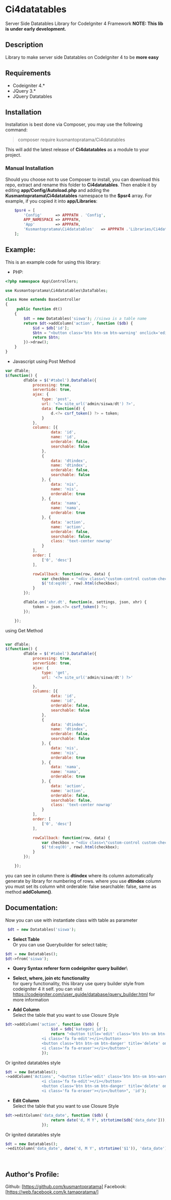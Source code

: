 # Ci4datatables

Server Side Datatables Library for CodeIgniter 4 Framework
**NOTE: This lib is under early development.**

## Description

Library to make server side Datatables on CodeIgniter 4 to be **more easy**

## Requirements

- Codeigniter 4.\*
- JQuery 3.\*
- JQuery Datatables

## Installation

Installation is best done via Composer, you may use the following command:

> composer require kusmantopratama/Ci4datatables

This will add the latest release of **Ci4datatables** as a module to your project.

### Manual Installation

Should you choose not to use Composer to install, you can download this repo, extract and rename this folder to **Ci4datatables**.
Then enable it by editing **app/Config/Autoload.php** and adding the **Kusmantopratama\Ci4datatables**
namespace to the **$psr4** array. For example, if you copied it into **app/Libraries**:

```php
    $psr4 = [
        'Config'      => APPPATH . 'Config',
        APP_NAMESPACE => APPPATH,
        'App'         => APPPATH,
        'Kusmantopratama\Ci4datatables'   => APPPATH .'Libraries/Ci4datatables/src',
    ];
```

## Example:

This is an example code for using this library:

- PHP:

```php
<?php namespace App\Controllers;

use Kusmantopratama\Ci4datatables\DataTables;

class Home extends BaseController
{
	 public function dt()
    {
        $dt = new Datatables('siswa'); //siswa is a table name
        return $dt->addColumn('action', function ($db) {
            $id = $db['id'];
            $btn = "<button class='btn btn-sm btn-warning' onclick='edit(\"$id\")' title='edit'><i class='fa fa-edit'></i></button> <button class='btn btn-sm btn-danger' onclick='del(\"$id\")' title='delete'><i class='fa fa-eraser'></i></button>";
            return $btn;
        })->draw();
    }
}
```

- Javascript
  using Post Method

```javascript using Post Method
var dTable;
$(function() {
        dTable = $('#tabel').DataTable({
            processing: true,
            serverSide: true,
            ajax: {
                type: 'post',
                url: '<?= site_url('admin/siswa/dt') ?>',
                data: function(d) {
                    d.<?= csrf_token() ?> = token;
                }
            },
            columns: [{
                    data: 'id',
                    name: 'id',
                    orderable: false,
                    searchable: false
                },
                {
                    data: 'dtindex',
                    name: 'dtindex',
                    orderable: false,
                    searchable: false
                }, {
                    data: 'nis',
                    name: 'nis',
                    orderable: true
                }, {
                    data: 'nama',
                    name: 'nama',
                    orderable: true
                }, {
                    data: 'action',
                    name: 'action',
                    orderable: false,
                    searchable: false,
                    class: 'text-center nowrap'
                }
            ],
            order: [
                ['0', 'desc']
            ],

            rowCallback: function(row, data) {
                var checkbox = "<div class=\"custom-control custom-checkbox\"><input class=\"custom-control-input cb-child\" name=\"multiple\" type=\"checkbox\" id=\"checkid" + data.id + "\" value=\"" + data.id + "\"><label class=\"custom-control-label\" for=\"checkid" + data.id + "\">&nbsp;</label></div>";
                $('td:eq(0)', row).html(checkbox);
            }
        });

        dTable.on('xhr.dt', function(e, settings, json, xhr) {
            token = json.<?= csrf_token() ?>;
        });

    });
```
using Get Method

```javascript using Get Method

var dTable;
$(function() {
        dTable = $('#tabel').DataTable({
            processing: true,
            serverSide: true,
            ajax: {
                type: 'get',
                url: '<?= site_url('admin/siswa/dt') ?>'

            },
            columns: [{
                    data: 'id',
                    name: 'id',
                    orderable: false,
                    searchable: false
                },
                {
                    data: 'dtindex',
                    name: 'dtindex',
                    orderable: false,
                    searchable: false
                }, {
                    data: 'nis',
                    name: 'nis',
                    orderable: true
                }, {
                    data: 'nama',
                    name: 'nama',
                    orderable: true
                }, {
                    data: 'action',
                    name: 'action',
                    orderable: false,
                    searchable: false,
                    class: 'text-center nowrap'
                }
            ],
            order: [
                ['0', 'desc']
            ],

            rowCallback: function(row, data) {
                var checkbox = "<div class=\"custom-control custom-checkbox\"><input class=\"custom-control-input cb-child\" name=\"multiple\" type=\"checkbox\" id=\"checkid" + data.id + "\" value=\"" + data.id + "\"><label class=\"custom-control-label\" for=\"checkid" + data.id + "\">&nbsp;</label></div>";
                $('td:eq(0)', row).html(checkbox);
            }
        });

    });
```

you can see in column there is  **dtindex** where its column automatically generate by library for numbering of rows. where you use **dtindex** column you must set its column whit orderable: false searchable: false, same as method **addColumn()**.

## Documentation:

Now you can use with instantiate class with table as parameter

```php
 $dt = new Datatables('siswa');
```

- **Select Table**\
  Or you can use Querybuilder for select table;

```php
$dt = new Datatables();
$dt->from('siswa');
```

- **Query Syntax referer form codeigniter query builder**\
- **Select, where, join etc functionality**\
  for query functionality, this library use query builder style from codeigniter 4 it self. you can visit https://codeigniter.com/user_guide/database/query_builder.html
  for more information

- **Add Column**\
  Select the table that you want to use
  Closure Style

```php
$dt->addColumn('action', function ($db) {
                    $id = $db['kategori_id'];
                    return "<button title='edit' class='btn btn-sm btn-warning' onclick='edit(\"$id\")'>
                <i class='fa fa-edit'></i></button>
                <button class='btn btn-sm btn-danger' title='delete' onclick='del(\"$id\")'>
                <i class='fa fa-eraser'></i></button>";
                });
```

Or ignited datatables style

```php
$dt = new Datatables();
->addColumn('Actions', "<button title='edit' class='btn btn-sm btn-warning' onclick='edit("$1")'>
                <i class='fa fa-edit'></i></button>
                <button class='btn btn-sm btn-danger' title='delete' onclick='del("$1")'>
                <i class='fa fa-eraser'></i></button>", 'id');
```

- **Edit Column**\
  Select the table that you want to use
  Closure Style

```php
$dt->editColumn('data_date', function ($db) {
                    return date('d, M Y', strtotime($db['data_date']));
                });
```

Or ignited datatables style

```php
$dt = new Datatables();
->editColumn('data_date', date('d, M Y', strtotime('$1')), 'data_date');
```

<br />

## Author's Profile:

Github: [https://github.com/kusmantopratama]
Facebook: [https://web.facebook.com/k.tamapratama/]
